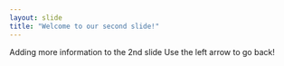 ```yaml
---
layout: slide
title: "Welcome to our second slide!"
---
```

Adding more information to the 2nd slide
Use the left arrow to go back!

